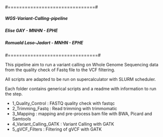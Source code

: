 #===============================#
##### WGS-Variant-Calling-pipeline
##### Elise GAY  - MNHN - EPHE
##### Romuald Laso-Jadart - MNHN - EPHE
#================================#

This pipeline aim to run a variant calling on Whole Genome Sequencing data from the quality check of Fastq file to the VCF filtering.

All scripts are adapted to be run on supercalculator with SLURM scheduler.

Each folder contains generical scripts and a readme with information to run the step. 

- 1_Quality_Control : FASTQ quality check with fastqc
- 2_Trimming_Fastq : Read trimming with trimmomatic
- 3_Mapping : mapping and pre-process bam file with BWA, Picard and Samtools
- 4_Variant_Calling_GATK : Variant Calling with GATK
- 5_gVCF_Filters : Filtering of gVCF with GATK

 

